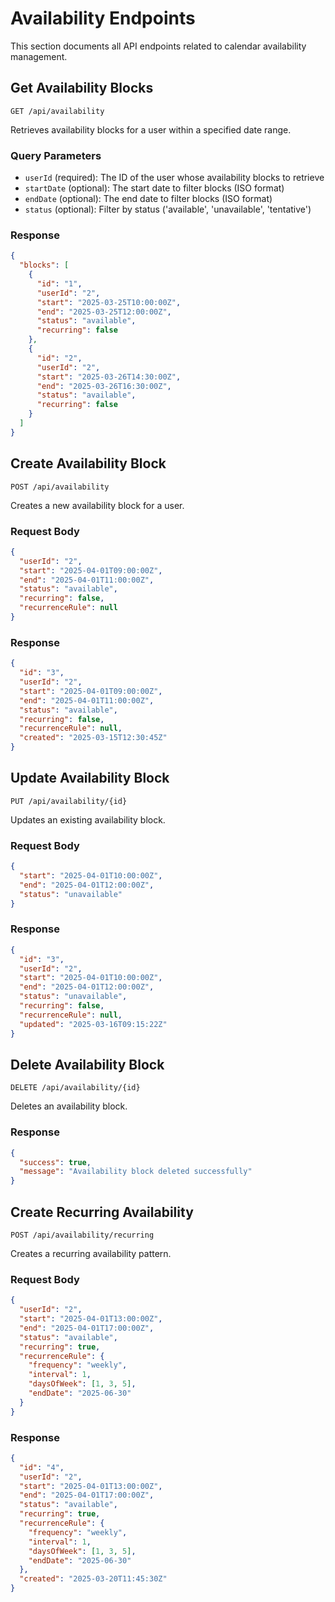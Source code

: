 # Availability Endpoints

This section documents all API endpoints related to calendar availability management.

## Get Availability Blocks

`GET /api/availability`

Retrieves availability blocks for a user within a specified date range.

### Query Parameters

- `userId` (required): The ID of the user whose availability blocks to retrieve
- `startDate` (optional): The start date to filter blocks (ISO format)
- `endDate` (optional): The end date to filter blocks (ISO format)
- `status` (optional): Filter by status ('available', 'unavailable', 'tentative')

### Response

```json
{
  "blocks": [
    {
      "id": "1",
      "userId": "2",
      "start": "2025-03-25T10:00:00Z",
      "end": "2025-03-25T12:00:00Z",
      "status": "available",
      "recurring": false
    },
    {
      "id": "2",
      "userId": "2",
      "start": "2025-03-26T14:30:00Z",
      "end": "2025-03-26T16:30:00Z",
      "status": "available",
      "recurring": false
    }
  ]
}
```

## Create Availability Block

`POST /api/availability`

Creates a new availability block for a user.

### Request Body

```json
{
  "userId": "2",
  "start": "2025-04-01T09:00:00Z",
  "end": "2025-04-01T11:00:00Z",
  "status": "available",
  "recurring": false,
  "recurrenceRule": null
}
```

### Response

```json
{
  "id": "3",
  "userId": "2",
  "start": "2025-04-01T09:00:00Z",
  "end": "2025-04-01T11:00:00Z",
  "status": "available",
  "recurring": false,
  "recurrenceRule": null,
  "created": "2025-03-15T12:30:45Z"
}
```

## Update Availability Block

`PUT /api/availability/{id}`

Updates an existing availability block.

### Request Body

```json
{
  "start": "2025-04-01T10:00:00Z",
  "end": "2025-04-01T12:00:00Z",
  "status": "unavailable"
}
```

### Response

```json
{
  "id": "3",
  "userId": "2",
  "start": "2025-04-01T10:00:00Z",
  "end": "2025-04-01T12:00:00Z",
  "status": "unavailable",
  "recurring": false,
  "recurrenceRule": null,
  "updated": "2025-03-16T09:15:22Z"
}
```

## Delete Availability Block

`DELETE /api/availability/{id}`

Deletes an availability block.

### Response

```json
{
  "success": true,
  "message": "Availability block deleted successfully"
}
```

## Create Recurring Availability

`POST /api/availability/recurring`

Creates a recurring availability pattern.

### Request Body

```json
{
  "userId": "2",
  "start": "2025-04-01T13:00:00Z",
  "end": "2025-04-01T17:00:00Z",
  "status": "available",
  "recurring": true,
  "recurrenceRule": {
    "frequency": "weekly",
    "interval": 1,
    "daysOfWeek": [1, 3, 5],
    "endDate": "2025-06-30"
  }
}
```

### Response

```json
{
  "id": "4",
  "userId": "2",
  "start": "2025-04-01T13:00:00Z",
  "end": "2025-04-01T17:00:00Z",
  "status": "available",
  "recurring": true,
  "recurrenceRule": {
    "frequency": "weekly",
    "interval": 1,
    "daysOfWeek": [1, 3, 5],
    "endDate": "2025-06-30"
  },
  "created": "2025-03-20T11:45:30Z"
}
```